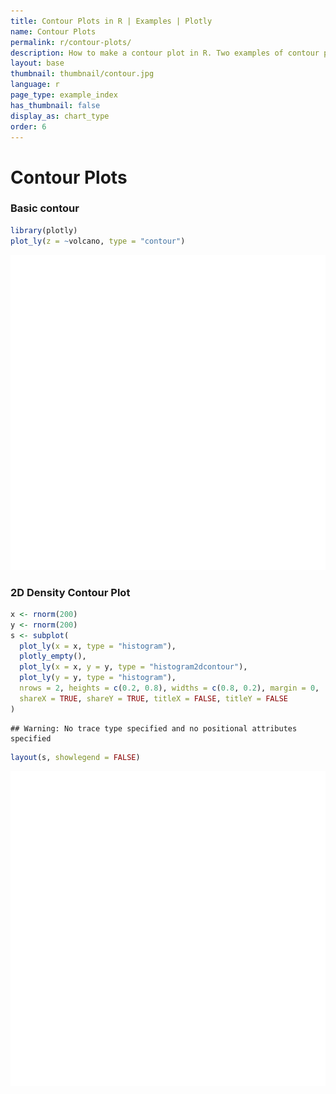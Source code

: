 ```yaml
---
title: Contour Plots in R | Examples | Plotly
name: Contour Plots
permalink: r/contour-plots/
description: How to make a contour plot in R. Two examples of contour plots of matrices and 2D distributions.
layout: base
thumbnail: thumbnail/contour.jpg
language: r
page_type: example_index
has_thumbnail: false
display_as: chart_type
order: 6
---
```



# Contour Plots

### Basic contour


```r
library(plotly)
plot_ly(z = ~volcano, type = "contour")
```

![plot of chunk unnamed-chunk-2](figure/unnamed-chunk-2-1.png)




### 2D Density Contour Plot


```r
x <- rnorm(200)
y <- rnorm(200)
s <- subplot(
  plot_ly(x = x, type = "histogram"),
  plotly_empty(),
  plot_ly(x = x, y = y, type = "histogram2dcontour"),
  plot_ly(y = y, type = "histogram"),
  nrows = 2, heights = c(0.2, 0.8), widths = c(0.8, 0.2), margin = 0,
  shareX = TRUE, shareY = TRUE, titleX = FALSE, titleY = FALSE
)
```

```
## Warning: No trace type specified and no positional attributes specified
```

```r
layout(s, showlegend = FALSE)
```

![plot of chunk unnamed-chunk-4](figure/unnamed-chunk-4-1.png)



